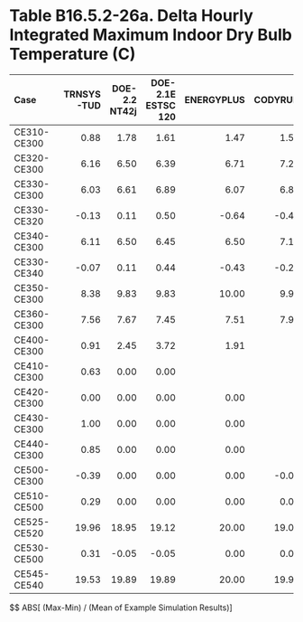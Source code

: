 # Table B16.5.2-26a. Delta Hourly Integrated Maximum Indoor Dry Bulb Temperature (C)
| Case        | TRNSYS-TUD | DOE-2.2 NT42j | DOE-2.1E ESTSC 120 | ENERGYPLUS | CODYRUN | HOT3000 |     |   Min |   Max |  Mean | Dev % $$ |     | TEST 0.0.0 | 
|:----------- | ----------:| -------------:| ------------------:| ----------:| -------:| -------:| ---:| -----:| -----:| -----:| --------:| ---:| ----------:| 
| CE310-CE300 |       0.88 |          1.78 |               1.61 |       1.47 |    1.57 |    1.00 |     |  0.88 |  1.78 |  1.39 |     65.1 |     |       1.61 | 
| CE320-CE300 |       6.16 |          6.50 |               6.39 |       6.71 |    7.27 |    5.46 |     |  5.46 |  7.27 |  6.41 |     28.2 |     |       6.39 | 
| CE330-CE300 |       6.03 |          6.61 |               6.89 |       6.07 |    6.85 |    5.11 |     |  5.11 |  6.89 |  6.26 |     28.4 |     |       6.89 | 
| CE330-CE320 |      -0.13 |          0.11 |               0.50 |      -0.64 |   -0.42 |   -0.35 |     | -0.64 |  0.50 | -0.15 |        - |     |       0.50 | 
| CE340-CE300 |       6.11 |          6.50 |               6.45 |       6.50 |    7.10 |    5.39 |     |  5.39 |  7.10 |  6.34 |     27.0 |     |       6.45 | 
| CE330-CE340 |      -0.07 |          0.11 |               0.44 |      -0.43 |   -0.25 |   -0.28 |     | -0.43 |  0.44 | -0.08 |        - |     |       0.44 | 
| CE350-CE300 |       8.38 |          9.83 |               9.83 |      10.00 |    9.95 |    8.81 |     |  8.38 | 10.00 |  9.47 |     17.1 |     |       9.83 | 
| CE360-CE300 |       7.56 |          7.67 |               7.45 |       7.51 |    7.95 |    6.94 |     |  6.94 |  7.95 |  7.51 |     13.4 |     |       7.45 | 
| CE400-CE300 |       0.91 |          2.45 |               3.72 |       1.91 |         |   -0.15 |     | -0.15 |  3.72 |  1.77 |    218.8 |     |       3.72 | 
| CE410-CE300 |       0.63 |          0.00 |               0.00 |            |         |    0.00 |     |  0.00 |  0.63 |  0.16 |        - |     |       0.00 | 
| CE420-CE300 |       0.00 |          0.00 |               0.00 |       0.00 |         |    0.04 |     |  0.00 |  0.04 |  0.01 |        - |     |       0.00 | 
| CE430-CE300 |       1.00 |          0.00 |               0.00 |       0.00 |         |    0.26 |     |  0.00 |  1.00 |  0.25 |        - |     |       0.00 | 
| CE440-CE300 |       0.85 |          0.00 |               0.00 |       0.00 |         |    0.07 |     |  0.00 |  0.85 |  0.18 |        - |     |       0.00 | 
| CE500-CE300 |      -0.39 |          0.00 |               0.00 |       0.00 |   -0.03 |   -1.19 |     | -1.19 |  0.00 | -0.27 |        - |     |       0.00 | 
| CE510-CE500 |       0.29 |          0.00 |               0.00 |       0.00 |    0.00 |    0.00 |     |  0.00 |  0.29 |  0.05 |        - |     |       0.00 | 
| CE525-CE520 |      19.96 |         18.95 |              19.12 |      20.00 |   19.02 |   16.38 |     | 16.38 | 20.00 | 18.90 |     19.1 |     |      19.12 | 
| CE530-CE500 |       0.31 |         -0.05 |              -0.05 |       0.00 |    0.00 |    0.00 |     | -0.05 |  0.31 |  0.04 |        - |     |      -0.05 | 
| CE545-CE540 |      19.53 |         19.89 |              19.89 |      20.00 |   19.95 |   20.00 |     | 19.53 | 20.00 | 19.88 |      2.4 |     |      19.89 | 

$$ ABS[ (Max-Min) / (Mean of Example Simulation Results)]


